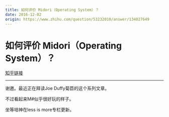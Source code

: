 ```yaml
---
title: 如何评价 Midori（Operating System）？
date: 2016-12-02
origin: https://www.zhihu.com/question/53232010/answer/134027649
---
```

# 如何评价 Midori（Operating System）？

[知乎链接](https://www.zhihu.com/question/53232010/answer/134027649)

---------

<span class="RichText ztext CopyrightRichText-richText" itemprop="text"><p>谢邀。最近正在拜读Joe Duffy菊苣的这个系列文章。</p><p>不过看起来M#似乎很好玩的样子。</p>坐等培神在less is more专栏更新。</span>